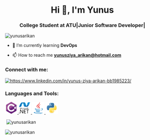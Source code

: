 <h1 align="center">Hi 👋, I'm Yunus</h1>
<h3 align="center">College Student at ATU|Junior Software Developer|</h3>

<p align="left"> <img src="https://komarev.com/ghpvc/?username=yunusarikan&label=Profile%20views&color=0e75b6&style=flat" alt="yunusarikan" /> </p>

- 🌱 I’m currently learning **DevOps**

- 📫 How to reach me **yunusziya_arikan@hotmail.com**

<h3 align="left">Connect with me:</h3>
<p align="left">
<a href="https://www.linkedin.com/in/yunus-ziya-arikan-bb1985223/" target="blank"><img align="center" src="https://raw.githubusercontent.com/rahuldkjain/github-profile-readme-generator/master/src/images/icons/Social/linked-in-alt.svg" alt="https://www.linkedin.com/in/yunus-ziya-arikan-bb1985223/" height="30" width="40" /></a>
</p>

<h3 align="left">Languages and Tools:</h3>
<p align="left"> <a href="https://www.w3schools.com/cs/" target="_blank"> <img src="https://raw.githubusercontent.com/devicons/devicon/master/icons/csharp/csharp-original.svg" alt="csharp" width="40" height="40"/> </a> <a href="https://dotnet.microsoft.com/" target="_blank"> <img src="https://raw.githubusercontent.com/devicons/devicon/master/icons/dot-net/dot-net-original-wordmark.svg" alt="dotnet" width="40" height="40"/> </a> <a href="https://www.java.com" target="_blank"> <img src="https://raw.githubusercontent.com/devicons/devicon/master/icons/java/java-original.svg" alt="java" width="40" height="40"/> </a> <a href="https://www.python.org" target="_blank"> <img src="https://raw.githubusercontent.com/devicons/devicon/master/icons/python/python-original.svg" alt="python" width="40" height="40"/> </a> </p>

<p>&nbsp;<img align="center" src="https://github-readme-stats.vercel.app/api?username=yunusarikan&show_icons=true&locale=en" alt="yunusarikan" /></p>

<p><img align="center" src="https://github-readme-streak-stats.herokuapp.com/?user=yunusarikan&" alt="yunusarikan" /></p>
